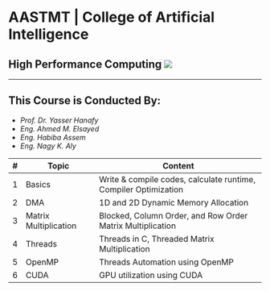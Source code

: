 # AASTMT | College of Artificial Intelligence
## High Performance Computing ![](https://img.shields.io/badge/Semester-Fall--2024-red)
---
## This Course is Conducted By:
- _Prof. Dr. Yasser Hanafy_
- _Eng. Ahmed M. Elsayed_
- _Eng. Habiba Assem_
- _Eng. Nagy K. Aly_

| # | Topic | Content |
| ------ | ------ | ------ |
| 1 | Basics | Write & compile codes, calculate runtime, Compiler Optimization |
| 2 | DMA | 1D and 2D Dynamic Memory Allocation |
| 3 | Matrix Multiplication |  Blocked, Column Order, and Row Order Matrix Multiplication |
| 4 | Threads | Threads in C, Threaded Matrix Multiplication |
| 5 | OpenMP | Threads Automation using OpenMP |
| 6 | CUDA | GPU utilization using CUDA |
